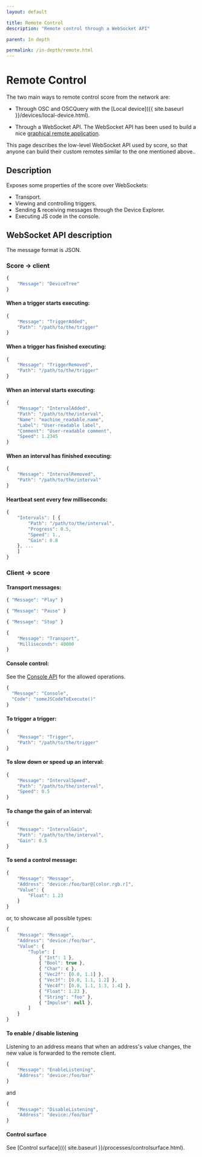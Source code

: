 ```yaml
---
layout: default

title: Remote Control
description: "Remote control through a WebSocket API"

parent: In depth

permalink: /in-depth/remote.html
---
```


# Remote Control

The two main ways to remote control score from the network are:

- Through OSC and OSCQuery with the [Local device]({{ site.baseurl }}/devices/local-device.html).

- Through a WebSocket API. The WebSocket API has been used to build a nice [graphical remote application](https://github.com/iscore-pfa/qml-remote).

This page describes the low-level WebSocket API used by score, so that anyone can build their custom
remotes similar to the one mentioned above..

## Description
Exposes some properties of the score over WebSockets:
* Transport.
* Viewing and controlling triggers.
* Sending & receiving messages through the Device Explorer.
* Executing JS code in the console.

## WebSocket API description

The message format is JSON.

### Score -> client

```js
{
    "Message": "DeviceTree"
}
```


#### When a trigger starts executing:
```js
{
    "Message": "TriggerAdded",
    "Path": "/path/to/the/trigger"
}
```

#### When a trigger has finished executing:
```js
{
    "Message": "TriggerRemoved",
    "Path": "/path/to/the/trigger"
}
```

#### When an interval starts executing:
```js
{
    "Message": "IntervalAdded",
    "Path": "/path/to/the/interval",
    "Name": "machine_readable.name",
    "Label": "User-readable label",
    "Comment": "User-readable comment",
    "Speed": 1.2345
}
```

#### When an interval has finished executing:
```js
{
    "Message": "IntervalRemoved",
    "Path": "/path/to/the/interval"
}
```

#### Heartbeat sent every few milliseconds:
```js
{
    "Intervals": [ {
        "Path": "/path/to/the/interval",
        "Progress": 0.5,
        "Speed": 1.,
        "Gain": 0.8
    }, ...
    ]
}
```


### Client -> score

#### Transport messages:

```js
{ "Message": "Play" }

{ "Message": "Pause" }

{ "Message": "Stop" }

{
    "Message": "Transport",
    "Milliseconds": 40000
}
```

#### Console control:

See the [Console API](console.html) for the allowed operations.
```js
{
  "Message": "Console",
  "Code": "someJSCodeToExecute()"
}
```

#### To trigger a trigger:
```js
{
    "Message": "Trigger",
    "Path": "/path/to/the/trigger"
}
```

#### To slow down or speed up an interval:
```js
{
    "Message": "IntervalSpeed",
    "Path": "/path/to/the/interval",
    "Speed": 0.5
}
```

#### To change the gain of an interval:
```js
{
    "Message": "IntervalGain",
    "Path": "/path/to/the/interval",
    "Gain": 0.5
}
```

#### To send a control message:
```js
{
    "Message": "Message",
    "Address": "device:/foo/bar@[color.rgb.r]",
    "Value": {
        "Float": 1.23
    }
}
```

or, to showcase all possible types:
```js
{
    "Message": "Message",
    "Address": "device:/foo/bar",
    "Value": {
        "Tuple": [
            { "Int": 1 },
            { "Bool": true },
            { "Char": c },
            { "Vec2f": [0.0, 1.1] },
            { "Vec3f": [0.0, 1.1, 1.2] },
            { "Vec4f": [0.0, 1.1, 1.3, 1.4] },
            { "Float": 1.23 },
            { "String": "foo" },
            { "Impulse": null },
        ]
    }
}
```

#### To enable / disable listening

Listening to an address means that when an address's value changes, the
new value is forwarded to the remote client.

```js
{
    "Message": "EnableListening",
    "Address": "device:/foo/bar"
}
```

and

```js
{
    "Message": "DisableListening",
    "Address": "device:/foo/bar"
}
```


#### Control surface

See [Control surface]({{ site.baseurl }}/processes/controlsurface.html).